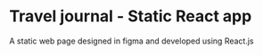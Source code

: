 # Travel journal - Static React app

A static web page designed in figma and developed using React.js 
